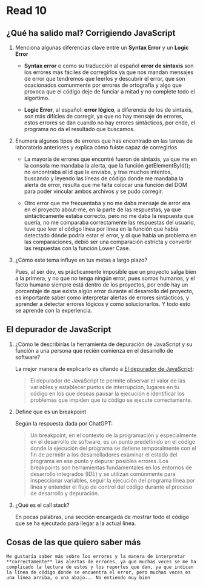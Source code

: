 # Read 10

## ¿Qué ha salido mal? Corrigiendo JavaScript

1. Menciona algunas diferencias clave entre un **Syntax Error** y un **Logic Error**

    - **Syntax error** o como su traducción al español **error de sintaxis** son los errores más fáciles de corregirlos ya que nos mandan mensajes de error que tendremos que leerlos y descubrir el error, que son ocacionados comunmente por errores de ortografía y algo que provoca que el código deje de funciar a mitad y no complete todo el algortimo.

    - **Logic Error**, al español: **error lógico**, a diferencia de los de sintaxis, son más difícles de corregir, ya que no hay mensaje de errores, estos errores se dan cuando no hay errores sintácticos, por ende, el programa no da el resultado que buscamos.

1. Enumera algunos tipos de errores que has encontrado en las tareas de laboratorio anteriores y explica cómo fuiste capaz de corregirlos

    - La mayoría de errores que encontré fueron de sintaxis, ya que me en la consola me mandaba la alerta, que la función getElementById(); no encontraba el id que le enviaba, y tras muchos intentos, buscando y leyendo las líneas de código donde me mandaba la alerta de error, resulta que me falta colocar una función del DOM para poder vincular ambos archivos y se pudo corregir.

    - Otro error que me frecuentaba y no me daba mensaje de error era en el proyecto about-me, en la parte de las respuestas, ya que sintácticamente estaba correcto, pero no me daba la respuesta que quería, no me comparaba correctamente las respuestas del usuario, tuve que leer el código línea por línea en la función que había detectado dónde podría estar el error, y di que había un problema en las comparaciones, debió ser una comparación estricta y convertir las respuestas con la función Lower Case.

1. ¿Cómo este tema influye en tus metas a largo plazo?

    Pues, al ser dev, es prácticamente imposible que un proyecto salga bien a la primera, y no que no tenga ningún error, pues somos humanos, y el facto humano siempre está dentro de los proyectos, por ende hay un porcentaje de que exista algún error durante el desarrollo del proyecto, es importante saber como interpretar alertas de errores sintácticos, y aprender a detectar errores lógicos y como solucionarlos. Y todo esto se aprende con la experiencia.

## El depurador de JavaScript

1. ¿Cómo le describirías la herramienta de depuración de JavaScript y su función a una persona que recién comienza en el desarrollo de software?

    La mejor manera de explicarlo es citando a [El depurador de JavaScript](https://developer.mozilla.org/es/docs/Learn/Common_questions/Tools_and_setup/What_are_browser_developer_tools#el_depurador_de_javascript):

    > El depurador de JavaScript te permite observar el valor de las variables y establecer puntos de interrupción, lugares en tu código en los que deseas pausar la ejecución e identificar los problemas que impiden que tu código se ejecute correctamente.

1. Define que es un breakpoint

    Según la respuesta dada por ChatGPT:
    
    > Un breakpoint, en el contexto de la programación y especialmente en el desarrollo de software, es un punto predefinido en el código donde la ejecución del programa se detiene temporalmente con el fin de permitir a los desarrolladores examinar el estado del programa en ese punto y depurar posibles errores. Los breakpoints son herramientas fundamentales en los entornos de desarrollo integrados (IDE) y se utilizan comúnmente para inspeccionar variables, seguir la ejecución del programa línea por línea y entender el flujo de control del código durante el proceso de desarrollo y depuración.

1. ¿Qué es el call stack?

    En pocas palabras, una sección encargada de mostrar todo el código que se ha ejecutado para llegar a la actual línea.

## Cosas de las que quiero saber más

    Me gustaría saber más sobre los errores y la manera de interpretar **correctamente** las alertas de errores, ya que muchas veces se me ha complicado la lectura de estos y los reportes que dan, ya que indican la línea de código donde se encuentra el error, pero muchas veces es una línea arriba, o una abajo... No entiendo muy bien